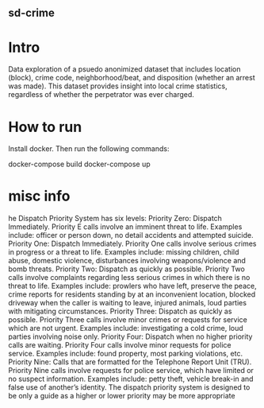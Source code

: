 ## sd-crime
# Intro
Data exploration of a psuedo anonimized dataset that includes location (block), crime code, neighborhood/beat, and disposition (whether an arrest was made). This dataset provides insight into local crime statistics, regardless of whether the perpetrator was ever charged.

# How to run
Install docker. Then run the following commands:

docker-compose build
docker-compose up

# misc info
he Dispatch Priority System has six levels:
Priority Zero: Dispatch Immediately. Priority E calls involve an imminent
threat to life. Examples include: officer or person down, no detail accidents and
attempted suicide.
Priority One: Dispatch Immediately. Priority One calls involve serious crimes
in progress or a threat to life. Examples include: missing children, child abuse,
domestic violence, disturbances involving weapons/violence and bomb threats.
Priority Two: Dispatch as quickly as possible. Priority Two calls involve
complaints regarding less serious crimes in which there is no threat to life.
Examples include: prowlers who have left, preserve the peace, crime reports for
residents standing by at an inconvenient location, blocked driveway when the
caller is waiting to leave, injured animals, loud parties with mitigating
circumstances.
Priority Three: Dispatch as quickly as possible. Priority Three calls involve
minor crimes or requests for service which are not urgent. Examples include:
investigating a cold crime, loud parties involving noise only.
Priority Four: Dispatch when no higher priority calls are waiting. Priority
Four calls involve minor requests for police service. Examples include: found
property, most parking violations, etc.
Priority Nine: Calls that are formatted for the Telephone Report Unit (TRU).
Priority Nine calls involve requests for police service, which have limited or no
suspect information. Examples include: petty theft, vehicle break-in and false
use of another’s identity.
The dispatch priority system is designed to be only a guide as a higher or lower
priority may be more appropriate